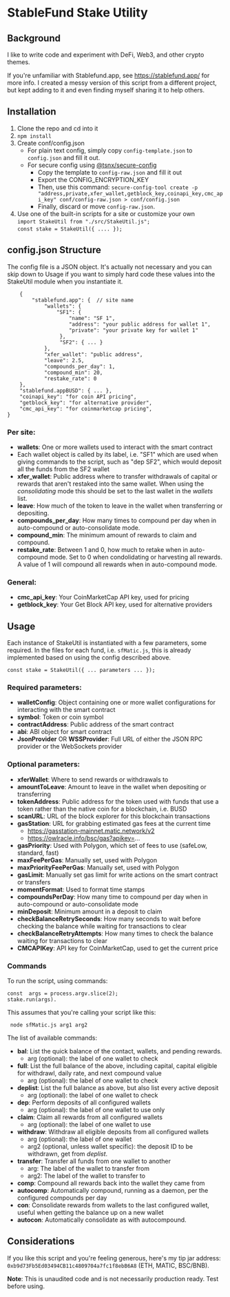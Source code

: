 
# StableFund Stake Utility

## Background
I like to write code and experiment with DeFi, Web3, and other crypto themes.  

If you're unfamiliar with Stablefund.app, see https://stablefund.app/ for more info.  I created a messy version of this script from a different project, but kept adding to it and even finding myself sharing it to help others.


## Installation

 1. Clone the repo and cd into it
 2. `npm install`
 3. Create conf/config.json
	  - For plain text config, simply copy `config-template.json` to `config.json` and fill it out.
	  - For secure config using [@tsnx/secure-config](https://www.npmjs.com/package/@tsmx/secure-config)
		  - Copy the template to `config-raw.json` and fill it out
		  - Export the CONFIG_ENCRYPTION_KEY
		  - Then, use this command:
`secure-config-tool create -p "address,private,xfer_wallet,getblock_key,coinapi_key,cmc_api_key" conf/config-raw.json > conf/config.json`
		 - Finally, discard or move `config-raw.json`. 
 4. Use one of the built-in scripts for a site or customize your own <br/>
		`import StakeUtil from "./src/StakeUtil.js";`<br/>
		`const stake = StakeUtil({ .... });`

## config.json Structure

The config file is a JSON object.  It's actually not necessary and you can skip down to Usage if you want to simply hard code these values into the StakeUtil module when you instantiate it.

        {
		    "stablefund.app": {  // site name
			    "wallets": {
				    "SF1": {
					    "name": "SF 1",
					    "address": "your public address for wallet 1",
					    "private": "your private key for wallet 1"
					 },
					 "SF2": { ... }
				},
		        "xfer_wallet": "public address",
			    "leave": 2.5,
			    "compounds_per_day": 1,
			    "compound_min": 20,
			    "restake_rate": 0
        },
        "stablefund.appBUSD": { ... },
        "coinapi_key": "for coin API pricing",
        "getblock_key": "for alternative provider",
        "cmc_api_key": "for coinmarketcap pricing",
    }

### Per site:
 - **wallets**: One or more wallets used to interact with the smart contract
 - Each wallet object is called by its label, i.e. "SF1" which are used when giving commands to the script, such as "dep SF2", which would deposit all the funds from the SF2 wallet
 - **xfer_wallet**: Public address where to transfer withdrawals of capital or rewards that aren't restaked into the same wallet.  When using the *consolidating* mode this should be set to the last wallet in the *wallets* list.
 - **leave**: How much of the token to leave in the wallet when transferring or depositing.
 - **compounds_per_day**: How many times to compound per day when in auto-compound or auto-consolidate mode.
 - **compound_min**: The minimum amount of rewards to claim and compound.
 - **restake_rate**: Between 1 and 0, how much to retake when in auto-compound mode.  Set to 0 when condolidating or harvesting all rewards.  A value of 1 will compound all rewards when in auto-compound mode.

### General:

 - **cmc_api_key**: Your CoinMarketCap API key, used for pricing
 - **getblock_key**: Your Get Block API key, used for alternative providers

## Usage

Each instance of StakeUtil is instantiated with a few parameters, some required.  In the files for each fund, i.e. `sfMatic.js`, this is already implemented based on using the config described above.

    const stake = StakeUtil({ ... parameters ... });

### Required parameters:

- **walletConfig**: Object containing one or more wallet configurations for interacting with the smart contract
- **symbol**: Token or coin symbol
- **contractAddress**: Public address of the smart contract
- **abi**: ABI object for smart contract
- **JsonProvider** OR **WSSProvider**: Full URL of either the JSON RPC provider or the WebSockets provider

### Optional parameters:
- **xferWallet**: Where to send rewards or withdrawals to
- **amountToLeave**: Amount to leave in the wallet when depositing or transferring
- **tokenAddress**: Public address for the token used with funds that use a token rather than the native coin for a blockchain, i.e. BUSD
- **scanURL**: URL of the block explorer for this blockchain transactions
- **gasStation**: URL for grabbing estimated gas fees at the current time
	- https://gasstation-mainnet.matic.network/v2
	- https://owlracle.info/bsc/gas?apikey=...
- **gasPriority**: Used with Polygon, which set of fees to use (safeLow, standard, fast)
- **maxFeePerGas**: Manually set, used with Polygon
- **maxPriorityFeePerGas**: Manually set, used with Polygon
- **gasLimit**: Manually set gas limit for write actions on the smart contract or transfers
- **momentFormat**: Used to format time stamps
- **compoundsPerDay**: How many time to compound per day when in auto-compound or auto-consolidate mode
- **minDeposit**: Minimum amount in a deposit to claim
- **checkBalanceRetrySeconds**: How many seconds to wait before checking the balance while waiting for transactions to clear
- **checkBalanceRetryAttempts**: How many times to check the balance waiting for transactions to clear
- **CMCAPIKey**: API key for CoinMarketCap, used to get the current price

### Commands
To run the script, using commands:

    const  args = process.argv.slice(2);
    stake.run(args).
This assumes that you're calling your script like this:
   

     node sfMatic.js arg1 arg2

The list of available commands:

 - **bal**: List the quick balance of the contact, wallets, and pending rewards.
	 - arg (optional): the label of one wallet to check
 - **full**: List the full balance of the above, including capital, capital eligible for withdrawl, daily rate, and next compound value
	 - arg (optional): the label of one wallet to check
 - **deplist**: List the full balance as above, but also list every active deposit
	 - arg (optional): the label of one wallet to check
 - **dep**: Perform deposits of all configured wallets
	 - arg (optional): the label of one wallet to use only
 - **claim**: Claim all rewards from all configured wallets
	 - arg (optional): the label of one wallet to use
 - **withdraw**: Withdraw all eligible deposits from all configured wallets
	 - arg (optional): the label of one wallet
	 - arg2 (optional, unless wallet specific): the deposit ID to be withdrawn, get from *deplist*.
 - **transfer**: Transfer all funds from one wallet to another
	 - arg: The label of the wallet to transfer from
	 - arg2: The label of the wallet to transfer to
 - **comp**: Compound all rewards back into the wallet they came from
 - **autocomp**: Automatically compound, running as a daemon, per the configured compounds per day
 - **con**: Consolidate rewards from wallets to the last configured wallet, useful when getting the balance up on a new wallet
 - **autocon**: Automatically consolidate as with autocompound.

## Considerations

If you like this script and you're feeling generous, here's my tip jar address: `0xb9d73Fb5Ed03494CB11c4809704a7fc1f8ebB6A8` (ETH, MATIC, BSC/BNB).

**Note**: This is unaudited code and is not necessarily production ready.  Test before using.


